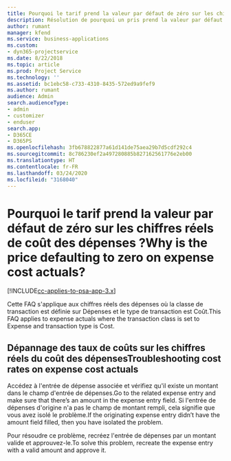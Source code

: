 ```yaml
---
title: Pourquoi le tarif prend la valeur par défaut de zéro sur les chiffres réels de coût des dépenses ?
description: Résolution de pourquoi un pris prend la valeur par défaut de 0 sur les chiffres réels de coût des dépenses.
author: rumant
manager: kfend
ms.service: business-applications
ms.custom:
- dyn365-projectservice
ms.date: 8/22/2018
ms.topic: article
ms.prod: Project Service
ms.technology: ''
ms.assetid: bc1ebc58-c733-4310-8435-572ed9a9fef9
ms.author: rumant
audience: Admin
search.audienceType:
- admin
- customizer
- enduser
search.app:
- D365CE
- D365PS
ms.openlocfilehash: 3fb678822877a61d141de75aea29b7d5cdf292c4
ms.sourcegitcommit: 8c786230ef2a497280885b827162561776e2eb00
ms.translationtype: HT
ms.contentlocale: fr-FR
ms.lasthandoff: 03/24/2020
ms.locfileid: "3168040"
---
```

# <a name="why-is-the-price-defaulting-to-zero-on-expense-cost-actuals"></a><span data-ttu-id="675c7-103">Pourquoi le tarif prend la valeur par défaut de zéro sur les chiffres réels de coût des dépenses ?</span><span class="sxs-lookup"><span data-stu-id="675c7-103">Why is the price defaulting to zero on expense cost actuals?</span></span>

[!INCLUDE[cc-applies-to-psa-app-3.x](../includes/cc-applies-to-psa-app-3x.md)]

<span data-ttu-id="675c7-104">Cette FAQ s'applique aux chiffres réels des dépenses où la classe de transaction est définie sur Dépenses et le type de transaction est Coût.</span><span class="sxs-lookup"><span data-stu-id="675c7-104">This FAQ applies to expense actuals where the transaction class is set to Expense and transaction type is Cost.</span></span>

## <a name="troubleshooting-cost-rates-on-expense-cost-actuals"></a><span data-ttu-id="675c7-105">Dépannage des taux de coûts sur les chiffres réels du coût des dépenses</span><span class="sxs-lookup"><span data-stu-id="675c7-105">Troubleshooting cost rates on expense cost actuals</span></span>

<span data-ttu-id="675c7-106">Accédez à l'entrée de dépense associée et vérifiez qu'il existe un montant dans le champ d'entrée de dépenses.</span><span class="sxs-lookup"><span data-stu-id="675c7-106">Go to the related expense entry and make sure that there’s an amount in the expense entry field.</span></span> <span data-ttu-id="675c7-107">Si l'entrée de dépenses d'origine n'a pas le champ de montant rempli, cela signifie que vous avez isolé le problème.</span><span class="sxs-lookup"><span data-stu-id="675c7-107">If the originating expense entry didn’t have the amount field filled, then you have isolated the problem.</span></span>
 
<span data-ttu-id="675c7-108">Pour résoudre ce problème, recréez l'entrée de dépenses par un montant valide et approuvez-le.</span><span class="sxs-lookup"><span data-stu-id="675c7-108">To solve this problem, recreate the expense entry with a valid amount and approve it.</span></span>
